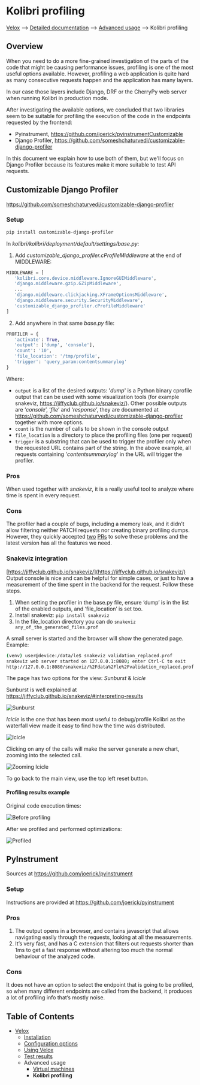 # Kolibri profiling
[Velox](../README.md) ⟶ [Detailed documentation](../README.md#detailed-documentation) ⟶ [Advanced usage](../README.md#detailed-documentation) ⟶ Kolibri profiling

## Overview
When you need to do a more fine-grained investigation of the parts of the code that might be causing performance issues, profiling is one of the most useful options available. However, profiling a web application is quite hard as many consecutive requests happen and the application has many layers.

In our case those layers include Django, DRF or the CherryPy web server when running Kolibri in production mode.

After investigating the available options, we concluded that two libraries seem to be suitable for profiling the execution of the code in the endpoints requested by the frontend:

- Pyinstrument, https://github.com/joerick/pyinstrumentCustomizable
- Django Profiler, https://github.com/someshchaturvedi/customizable-django-profiler

In this document we explain how to use both of them, but we'll focus on Django Profiler because its features make it more suitable to test API requests.

## Customizable Django Profiler
https://github.com/someshchaturvedi/customizable-django-profiler

### Setup

```bash
pip install customizable-django-profiler
```

In *kolibri/kolibri/deployment/default/settings/base.py*:

1. Add *customizable_django_profiler.cProfileMiddleware* at the end of MIDDLEWARE:

```python
MIDDLEWARE = [
   'kolibri.core.device.middleware.IgnoreGUIMiddleware',
   'django.middleware.gzip.GZipMiddleware',
   ...
   'django.middleware.clickjacking.XFrameOptionsMiddleware',
   'django.middleware.security.SecurityMiddleware',
   'customizable_django_profiler.cProfileMiddleware'
]
```

2.  Add anywhere in that same *base.py* file:

```python
PROFILER = {
   'activate': True,
   'output': ['dump', 'console'],
   'count': '10',
   'file_location': '/tmp/profile',
   'trigger': 'query_param:contentsummarylog'
}
```
Where:

- `output` is a list of the desired outputs: '*dump*' is a Python binary cprofile output that can be used with some visualization tools (for example snakeviz, https://jiffyclub.github.io/snakeviz/). Other possible outputs are ‘*console*’, ‘*file*’ and ‘*response*’, they are documented at https://github.com/someshchaturvedi/customizable-django-profiler together with more options.
- `count` is the number of calls to be shown in the console output
- `file_location` is a directory to place the profiling files (one per request)
- `trigger` is a substring that can be used to trigger the profiler only when the requested URL contains part of the string. In the above example, all requests containing '*contentsummarylog*' in the URL will trigger the profiler.

### Pros

​When used together with *snakeviz*, it is a really useful tool to analyze where time is spent in every request.

### Cons

​The profiler had a couple of bugs, including a memory leak, and it didn’t allow filtering neither PATCH requests nor creating binary profiling dumps. However, they quickly accepted [two](https://github.com/someshchaturvedi/customizable-django-profiler/pull/3) [PRs](https://github.com/someshchaturvedi/customizable-django-profiler/pull/4) to solve these problems and the latest version has all the features we need.

### Snakeviz integration

​[https://jiffyclub.github.io/snakeviz/](https://jiffyclub.github.io/snakeviz/)
Output console is nice and can be helpful for simple cases, or just to have a measurement of the time spent in the backend for the request.
Follow these steps.

1. When setting the profiler in the base.py file, ensure ‘dump’ is in the list of the enabled outputs, and ‘file_location’ is set too.
2. Install snakeviz: `pip install snakeviz`
3. In the file_location directory you can do `snakeviz any_of_the_generated_files.prof`

A small server is started and the browser will show the generated page.
Example:
```bash
(venv) user@device:/data/le$ snakeviz validation_replaced.prof
snakeviz web server started on 127.0.0.1:8080; enter Ctrl-C to exit
http://127.0.0.1:8080/snakeviz/%2Fdata%2Fle%2Fvalidation_replaced.prof
```

The page has two options for the view: *Sunburst* & *Icicle*

Sunburst is well explained at https://jiffyclub.github.io/snakeviz/#interpreting-results

![Sunburst](./resources/sunburst.png)


*Icicle* is the one that has been most useful to debug/profile Kolibri as the waterfall view made it easy to find how the time was distributed.

![Icicle](./resources/icicle.png)

Clicking on any of the calls will make the server generate a new chart, zooming into the selected call.

![Zooming Icicle](./resources/icicle_zoom.png)


To go back to the main view, use the top left reset button.

#### Profiling results example

Original code execution times:

![Before profiling](./resources/before_profiling.png)

After we profiled and performed optimizations:

![Profiled](./resources/profiled.png)


## PyInstrument
Sources at https://github.com/joerick/pyinstrument

### Setup
Instructions are provided at https://github.com/joerick/pyinstrument

### Pros
1. The output opens in a browser, and contains javascript that allows navigating easily through the requests, looking at all the measurements.
2. It’s very fast, and has a C extension that filters out requests shorter than 1ms to get a fast response without altering too much the normal behaviour of the analyzed code.

### Cons
It does not have an option to select the endpoint that is going to be profiled, so when many different endpoints are called from the backend, it produces a lot of profiling info that’s mostly noise.


## Table of Contents

- [Velox](../README.md)
  - [Installation](./installation.md)
  - [Configuration options](./configuration-options.md)
  - [Using Velox](./using-velox.md)
  - [Test results](./test-results.md)
  - Advanced usage
    - [Virtual machines](./advanced-usage-vms.md)
    - **Kolibri profiling**
